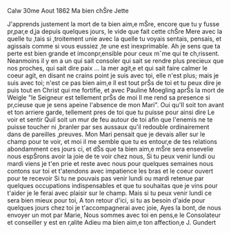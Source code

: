  Calw 30me Aout 1862
Ma bien chŠre Jette

J'apprends justement la mort de ta bien aim‚e mŠre, encore que tu y fusse pr‚par‚e d‚ja depuis quelques jours, le vide que fait cette chŠre Mere avec la quelle tu ‚tais si ‚troitement unie avec la quelle tu voyais sentais, pensais, et agissais comme si vous eussiez ‚te une est inexprimable. Ah je sens que ta perte est bien grande et imconpr‚ensible pour ceux mˆme qui te ch‚rissent. Neanmoins il y en a un qui sait consoler qui sait se rendre plus precieux que nos proches, qui sait dire paix … la mer agit‚e et qui sait faire calmer le coeur agit‚ en disant ne crains point je suis avec toi, elle n'est plus; mais je suis avec toi; n'est ce pas bien aim‚e Il est tout prŠs de toi et tu peux dire je puis tout en Christ qui me fortifie, et avec Pauline Moegling aprŠs la mort de Weigle "le Seigneur est tellement prŠs de moi Il me rend sa presence si pr‚cieuse que je sens apeine l'absence de mon Mari". Oui qu'Il soit ton avant et ton arriere garde, tellement pres de toi que tu puisse pour ainsi dire Le voir et sentir Quil soit un mur de feu autour de toi afin que l'enemis ne te puisse toucher ni ‚branler par ses aussaux qu'il redouble ordinairement dans de pareilles ‚preuves. 
Mon Mari pensait que je devais aller sur le champ pour te voir, et moi il me semble que tu es entour‚e de tes relations abondamment ces jours ci, et dŠs que ta bien aim‚e mŠre sera ensevelie nous espŠrons avoir la joie de te voir chez nous, Si tu peux venir lundi ou mardi viens je t'en prie et reste avec nous pour quelques semaines nous contons sur toi et t'atendons avec impatience les bras et le coeur ouvert pour te recevoir Si tu ne pouvais pas venir lundi ou mardi retenue par quelques occupations indispensables et que tu souhaitas que je vins pour t'aider je le ferai avec plaisir sur le champ. Mais si tu peux venir lundi ce sera bien mieux pour toi, A ton retour d'ici, si tu as besoin d'aide pour quelques jours chez toi je t'accompagnerai avec joie, Ayes la bont‚ de nous envoyer un mot par Marie, Nous sommes avec toi en pens‚e le Consolateur et conseiller y est en r‚alite Adieu ma bien aim‚e
 ton affection‚e
 J. Gundert
